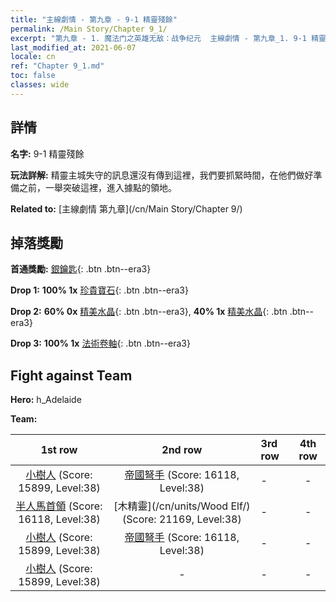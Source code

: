 ```yaml
---
title: "主線劇情 - 第九章 - 9-1 精靈殘餘"
permalink: /Main Story/Chapter 9_1/
excerpt: "第九章 - 1. 魔法门之英雄无敌：战争纪元  主線劇情 - 第九章_1. 9-1 精靈殘餘"
last_modified_at: 2021-06-07
locale: cn
ref: "Chapter 9_1.md"
toc: false
classes: wide
---
```


## 詳情

 **名字:** 9-1 精靈殘餘

 **玩法詳解:** 精靈主城失守的訊息還沒有傳到這裡，我們要抓緊時間，在他們做好準備之前，一舉突破這裡，進入據點的領地。

 **Related to:** [主線劇情 第九章](/cn/Main Story/Chapter 9/)

## 掉落獎勵

 **首通獎勵:** [銀鑰匙](/cn/Items/con_693/){: .btn .btn--era3}

 **Drop 1:** **100% 1x** [珍貴寶石](/cn/Items/mat_30/){: .btn .btn--era3}

 **Drop 2:** **60% 0x** [精美水晶](/cn/Items/mat_24/){: .btn .btn--era3}, **40% 1x** [精美水晶](/cn/Items/mat_24/){: .btn .btn--era3}

 **Drop 3:** **100% 1x** [法術卷軸](/cn/Items/con_694/){: .btn .btn--era3}


## Fight against Team
 **Hero:** h_Adelaide

 **Team:**


  | 1st row | 2nd row | 3rd row | 4th row |
  |:----:|:----:|:----|:----:|
  | [小樹人](/cn/units/Treant/) (Score: 15899, Level:38)  | [帝國弩手](/cn/units/Marksman/) (Score: 16118, Level:38)  | - | - |
  | [半人馬首領](/cn/units/Centaur/) (Score: 16118, Level:38)  | [木精靈](/cn/units/Wood Elf/) (Score: 21169, Level:38)  | - | - |
  | [小樹人](/cn/units/Treant/) (Score: 15899, Level:38)  | [帝國弩手](/cn/units/Marksman/) (Score: 16118, Level:38)  | - | - |
  | [小樹人](/cn/units/Treant/) (Score: 15899, Level:38)  | - | - | - |


